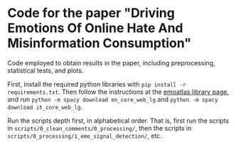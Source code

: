 # Code for the paper "Driving Emotions Of Online Hate And Misinformation Consumption"

Code employed to obtain results in the paper, including preprocessing, statistical tests, and plots.

First, install the required python libraries with `pip install -r requirements.txt`.
Then follow the instructions at the [emoatlas library page](https://github.com/massimostel/emoatlas), and run `python -m spacy download en_core_web_lg` and `python -m spacy download it_core_web_lg`.

Run the scripts depth first, in alphabetical order. That is, first run the scripts in `scripts/0_clean_comments/0_processing/`, then the scripts in `scripts/0_processing/1_emo_signal_detection/`, etc.
